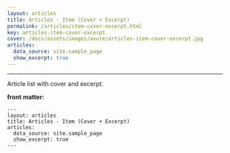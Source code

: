 ```yaml
---
layout: articles
title: Articles - Item (Cover + Excerpt)
permalink: /articles/item-cover-excerpt.html
key: articles-item-cover-excerpt
cover: /docs/assets/images/axure/articles-item-cover-excerpt.jpg
articles:
  data_source: site.sample_page
  show_excerpt: true
---
```


<div class="article__content" markdown="1">

---

Article list with cover and excerpt.

<!--more-->

**front matter:**

    ---
    layout: articles
    title: Articles - Item (Cover + Excerpt)
    articles:
      data_source: site.sample_page
      show_excerpt: true
    ---

</div>